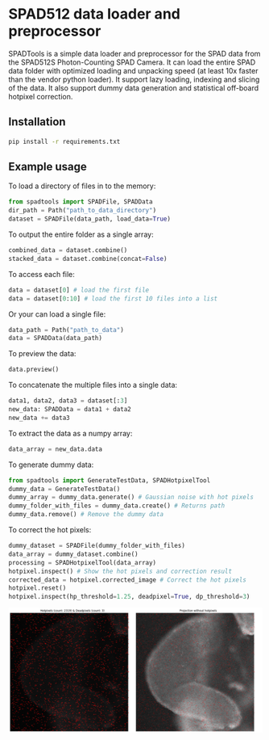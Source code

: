 # SPAD512 data loader and preprocessor

SPADTools is a simple data loader and preprocessor for the SPAD data from the SPAD512S Photon-Counting SPAD Camera. It can load the entire SPAD data folder with optimized loading and unpacking speed (at least 10x faster than the vendor python loader). It support lazy loading, indexing and slicing of the data. It also support dummy data generation and statistical off-board hotpixel correction.

## Installation

```bash
pip install -r requirements.txt
```

## Example usage

To load a directory of files in to the memory:

```python
from spadtools import SPADFile, SPADData
dir_path = Path("path_to_data_directory")
dataset = SPADFile(data_path, load_data=True)
```

To output the entire folder as a single array:

```python
combined_data = dataset.combine()
stacked_data = dataset.combine(concat=False)
```

To access each file:

```python
data = dataset[0] # load the first file
data = dataset[0:10] # load the first 10 files into a list
```

Or your can load a single file:

```python
data_path = Path("path_to_data")
data = SPADData(data_path)
```

To preview the data:

```python
data.preview()
```

To concatenate the multiple files into a single data:

```python
data1, data2, data3 = dataset[:3]
new_data: SPADData = data1 + data2
new_data += data3
```

To extract the data as a numpy array:

```python
data_array = new_data.data
```

To generate dummy data:

```python
from spadtools import GenerateTestData, SPADHotpixelTool
dummy_data = GenerateTestData()
dummy_array = dummy_data.generate() # Gaussian noise with hot pixels
dummy_folder_with_files = dummy_data.create() # Returns path
dummy_data.remove() # Remove the dummy data
```

To correct the hot pixels:

```python
dummy_dataset = SPADFile(dummy_folder_with_files)
data_array = dummy_dataset.combine()
processing = SPADHotpixelTool(data_array)
hotpixel.inspect() # Show the hot pixels and correction result
corrected_data = hotpixel.corrected_image # Correct the hot pixels
hotpixel.reset()
hotpixel.inspect(hp_threshold=1.25, deadpixel=True, dp_threshold=3)
```

![Example of hotpixel correction](./docs/images/example_output.png)
